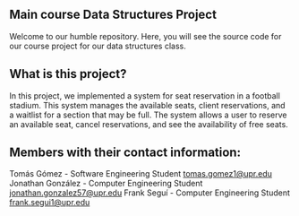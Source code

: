 ## Main course Data Structures Project

Welcome to our humble repository. Here, you will see the source code for our course project for our data structures class.

## What is this project?

In this project, we implemented a system for seat reservation in a football stadium. This system manages the available seats, client reservations, and a waitlist for a section that may be full. The system allows a user to reserve an available seat, cancel reservations, and see the availability of free seats. 

## Members with their contact information:

Tomás Gómez - Software Engineering Student              tomas.gomez1@upr.edu
Jonathan González - Computer Engineering Student        jonathan.gonzalez57@upr.edu
Frank Seguí - Computer Engineering Student              frank.segui1@upr.edu
